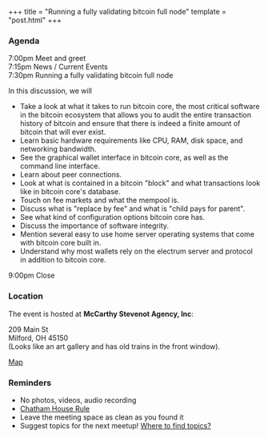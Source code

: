 +++
title = "Running a fully validating bitcoin full node"
template = "post.html"
+++


### Agenda

7:00pm Meet and greet  
7:15pm News / Current Events  
7:30pm Running a fully validating bitcoin full node  

In this discussion, we will  

- Take a look at what it takes to run bitcoin core, the most critical software in the bitcoin ecosystem that allows you to audit the entire transaction history of bitcoin and ensure that there is indeed a finite amount of bitcoin that will ever exist.
- Learn basic hardware requirements like CPU, RAM, disk space, and networking bandwidth.
- See the graphical wallet interface in bitcoin core, as well as the command line interface.
- Learn about peer connections.
- Look at what is contained in a bitcoin "block" and what transactions look like in bitcoin core's database.
- Touch on fee markets and what the mempool is.
- Discuss what is "replace by fee" and what is "child pays for parent".
- See what kind of configuration options bitcoin core has.
- Discuss the importance of software integrity.
- Mention several easy to use home server operating systems that come with bitcoin core built in.
- Understand why most wallets rely on the electrum server and protocol in addition to bitcoin core.

9:00pm Close  


### Location

The event is hosted at **McCarthy Stevenot Agency, Inc**:

209 Main St  
Milford, OH 45150  
(Looks like an art gallery and has old trains in the front window).  

[Map](https://www.google.com/maps/place/McCarthy+Stevenot+Agency,+Inc./@39.1741388,-84.2966441,17z/data=!4m12!1m6!3m5!1s0x884053ded069cfdf:0xa6db0edc78b578da!2sMcCarthy+Stevenot+Agency,+Inc.!8m2!3d39.1741282!4d-84.295781!3m4!1s0x884053ded069cfdf:0xa6db0edc78b578da!8m2!3d39.1741282!4d-84.295781)


### Reminders

- No photos, videos, audio recording
- [Chatham House Rule](https://www.chathamhouse.org/about-us/chatham-house-rule)
- Leave the meeting space as clean as you found it
- Suggest topics for the next meetup! [Where to find topics?](/about/find-topics)


